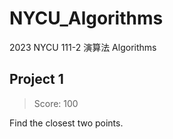 # NYCU_Algorithms
2023 NYCU 111-2 演算法 Algorithms

## Project 1 
> Score: 100

Find the closest two points.
